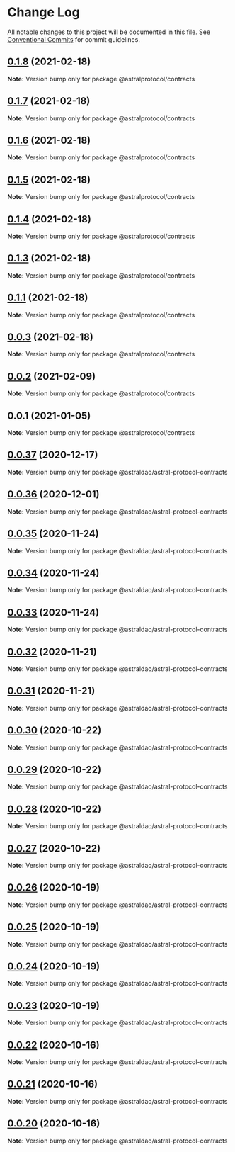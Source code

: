 # Change Log

All notable changes to this project will be documented in this file.
See [Conventional Commits](https://conventionalcommits.org) for commit guidelines.

## [0.1.8](https://github.com/AstralProtocol/astralprotocol/compare/@astralprotocol/contracts@0.1.7...@astralprotocol/contracts@0.1.8) (2021-02-18)

**Note:** Version bump only for package @astralprotocol/contracts





## [0.1.7](https://github.com/AstralProtocol/astralprotocol/compare/@astralprotocol/contracts@0.1.6...@astralprotocol/contracts@0.1.7) (2021-02-18)

**Note:** Version bump only for package @astralprotocol/contracts





## [0.1.6](https://github.com/AstralProtocol/astralprotocol/compare/@astralprotocol/contracts@0.1.5...@astralprotocol/contracts@0.1.6) (2021-02-18)

**Note:** Version bump only for package @astralprotocol/contracts





## [0.1.5](https://github.com/AstralProtocol/astralprotocol/compare/@astralprotocol/contracts@0.1.4...@astralprotocol/contracts@0.1.5) (2021-02-18)

**Note:** Version bump only for package @astralprotocol/contracts





## [0.1.4](https://github.com/AstralProtocol/astralprotocol/compare/@astralprotocol/contracts@0.1.3...@astralprotocol/contracts@0.1.4) (2021-02-18)

**Note:** Version bump only for package @astralprotocol/contracts





## [0.1.3](https://github.com/AstralProtocol/astralprotocol/compare/@astralprotocol/contracts@0.1.1...@astralprotocol/contracts@0.1.3) (2021-02-18)

**Note:** Version bump only for package @astralprotocol/contracts





## [0.1.1](https://github.com/AstralProtocol/astralprotocol/compare/@astralprotocol/contracts@0.0.3...@astralprotocol/contracts@0.1.1) (2021-02-18)

**Note:** Version bump only for package @astralprotocol/contracts





## [0.0.3](https://github.com/AstralProtocol/astralprotocol/compare/@astralprotocol/contracts@0.0.2...@astralprotocol/contracts@0.0.3) (2021-02-18)

**Note:** Version bump only for package @astralprotocol/contracts





## [0.0.2](https://github.com/AstralProtocol/astralprotocol/compare/@astralprotocol/contracts@0.0.1...@astralprotocol/contracts@0.0.2) (2021-02-09)

**Note:** Version bump only for package @astralprotocol/contracts





## 0.0.1 (2021-01-05)

**Note:** Version bump only for package @astralprotocol/contracts





## [0.0.37](https://github.com/astralDAO/astralprotocol/compare/@astraldao/astral-protocol-contracts@0.0.36...@astraldao/astral-protocol-contracts@0.0.37) (2020-12-17)

**Note:** Version bump only for package @astraldao/astral-protocol-contracts





## [0.0.36](https://github.com/astralDAO/astralprotocol/compare/@astraldao/astral-protocol-contracts@0.0.35...@astraldao/astral-protocol-contracts@0.0.36) (2020-12-01)

**Note:** Version bump only for package @astraldao/astral-protocol-contracts





## [0.0.35](https://github.com/astralDAO/astralprotocol/compare/@astraldao/astral-protocol-contracts@0.0.34...@astraldao/astral-protocol-contracts@0.0.35) (2020-11-24)

**Note:** Version bump only for package @astraldao/astral-protocol-contracts





## [0.0.34](https://github.com/astralDAO/astralprotocol/compare/@astraldao/astral-protocol-contracts@0.0.33...@astraldao/astral-protocol-contracts@0.0.34) (2020-11-24)

**Note:** Version bump only for package @astraldao/astral-protocol-contracts





## [0.0.33](https://github.com/astralDAO/astralprotocol/compare/@astraldao/astral-protocol-contracts@0.0.32...@astraldao/astral-protocol-contracts@0.0.33) (2020-11-24)

**Note:** Version bump only for package @astraldao/astral-protocol-contracts





## [0.0.32](https://github.com/astralDAO/astralprotocol/compare/@astraldao/astral-protocol-contracts@0.0.31...@astraldao/astral-protocol-contracts@0.0.32) (2020-11-21)

**Note:** Version bump only for package @astraldao/astral-protocol-contracts





## [0.0.31](https://github.com/astralDAO/astralprotocol/compare/@astraldao/astral-protocol-contracts@0.0.30...@astraldao/astral-protocol-contracts@0.0.31) (2020-11-21)

**Note:** Version bump only for package @astraldao/astral-protocol-contracts





## [0.0.30](https://github.com/astralDAO/astralprotocol/compare/@astraldao/astral-protocol-contracts@0.0.29...@astraldao/astral-protocol-contracts@0.0.30) (2020-10-22)

**Note:** Version bump only for package @astraldao/astral-protocol-contracts





## [0.0.29](https://github.com/astralDAO/astralprotocol/compare/@astraldao/astral-protocol-contracts@0.0.28...@astraldao/astral-protocol-contracts@0.0.29) (2020-10-22)

**Note:** Version bump only for package @astraldao/astral-protocol-contracts





## [0.0.28](https://github.com/astralDAO/astralprotocol/compare/@astraldao/astral-protocol-contracts@0.0.27...@astraldao/astral-protocol-contracts@0.0.28) (2020-10-22)

**Note:** Version bump only for package @astraldao/astral-protocol-contracts





## [0.0.27](https://github.com/astralDAO/astralprotocol/compare/@astraldao/astral-protocol-contracts@0.0.26...@astraldao/astral-protocol-contracts@0.0.27) (2020-10-22)

**Note:** Version bump only for package @astraldao/astral-protocol-contracts





## [0.0.26](https://github.com/astralDAO/astralprotocol/compare/@astraldao/astral-protocol-contracts@0.0.25...@astraldao/astral-protocol-contracts@0.0.26) (2020-10-19)

**Note:** Version bump only for package @astraldao/astral-protocol-contracts





## [0.0.25](https://github.com/astralDAO/astralprotocol/compare/@astraldao/astral-protocol-contracts@0.0.24...@astraldao/astral-protocol-contracts@0.0.25) (2020-10-19)

**Note:** Version bump only for package @astraldao/astral-protocol-contracts





## [0.0.24](https://github.com/astralDAO/astralprotocol/compare/@astraldao/astral-protocol-contracts@0.0.23...@astraldao/astral-protocol-contracts@0.0.24) (2020-10-19)

**Note:** Version bump only for package @astraldao/astral-protocol-contracts





## [0.0.23](https://github.com/astralDAO/astralprotocol/compare/@astraldao/astral-protocol-contracts@0.0.22...@astraldao/astral-protocol-contracts@0.0.23) (2020-10-19)

**Note:** Version bump only for package @astraldao/astral-protocol-contracts





## [0.0.22](https://github.com/astralDAO/astralprotocol/compare/@astraldao/astral-protocol-contracts@0.0.21...@astraldao/astral-protocol-contracts@0.0.22) (2020-10-16)

**Note:** Version bump only for package @astraldao/astral-protocol-contracts





## [0.0.21](https://github.com/astralDAO/astralprotocol/compare/@astraldao/astral-protocol-contracts@0.0.20...@astraldao/astral-protocol-contracts@0.0.21) (2020-10-16)

**Note:** Version bump only for package @astraldao/astral-protocol-contracts





## [0.0.20](https://github.com/astralDAO/astralprotocol/compare/@astraldao/astral-protocol-contracts@0.0.19...@astraldao/astral-protocol-contracts@0.0.20) (2020-10-16)

**Note:** Version bump only for package @astraldao/astral-protocol-contracts
